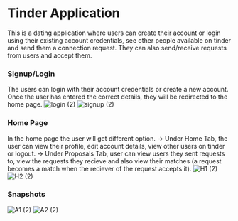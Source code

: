 # Tinder Application

This is a dating application where users can create their account or login using their existing account credentials, see other people available on tinder and send them a connection request. They can also send/receive requests from users and accept them.

### Signup/Login
The users can login with their account credentials or create a new account. Once the user has entered the correct details, they will be redirected to the home page.
![login (2)](https://user-images.githubusercontent.com/65218597/124213066-97a28380-db0d-11eb-9c5c-0bdfe36e2ba6.png)
![signup (2)](https://user-images.githubusercontent.com/65218597/124213088-9cffce00-db0d-11eb-8789-6c8f0b2e35d0.png)

### Home Page
In the home page the user will get different option.
-> Under Home Tab, the user can view their profile, edit account details, view other users on tinder or logout.
-> Under Proposals Tab, user can view users they sent requests to, view the requests they recieve and also view their matches (a request becomes a match when the reciever of the request accepts it).
![H1 (2)](https://user-images.githubusercontent.com/65218597/124213294-f405a300-db0d-11eb-8582-8e02ebde75cb.png)
![H2 (2)](https://user-images.githubusercontent.com/65218597/124213300-f667fd00-db0d-11eb-89d5-ec8e544fc20d.png)

### Snapshots
![A1 (2)](https://user-images.githubusercontent.com/65218597/124213721-b1909600-db0e-11eb-8d40-c408850af21c.png)
![A2 (2)](https://user-images.githubusercontent.com/65218597/124213845-eac90600-db0e-11eb-8731-565017b59b1b.png)


